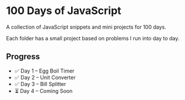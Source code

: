 # 100 Days of JavaScript

A collection of JavaScript snippets and mini projects for 100 days.

Each folder has a small project based on problems I run into day to day.

## Progress
- ✅ Day 1 – Egg Boil Timer
- ✅ Day 2 – Unit Converter
- ✅ Day 3 – Bill Splitter
- ⏳ Day 4 – Coming Soon



